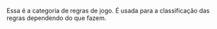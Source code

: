Essa é a categoria de regras de jogo. É usada para a classificação das regras dependendo do que fazem.
